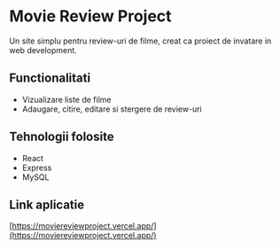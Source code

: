 # Movie Review Project

Un site simplu pentru review-uri de filme, creat ca proiect de invatare in web development.

## Functionalitati
- Vizualizare liste de filme
- Adaugare, citire, editare si stergere de review-uri

## Tehnologii folosite
- React
- Express
- MySQL

## Link aplicatie
[https://moviereviewproject.vercel.app/](https://moviereviewproject.vercel.app/)
